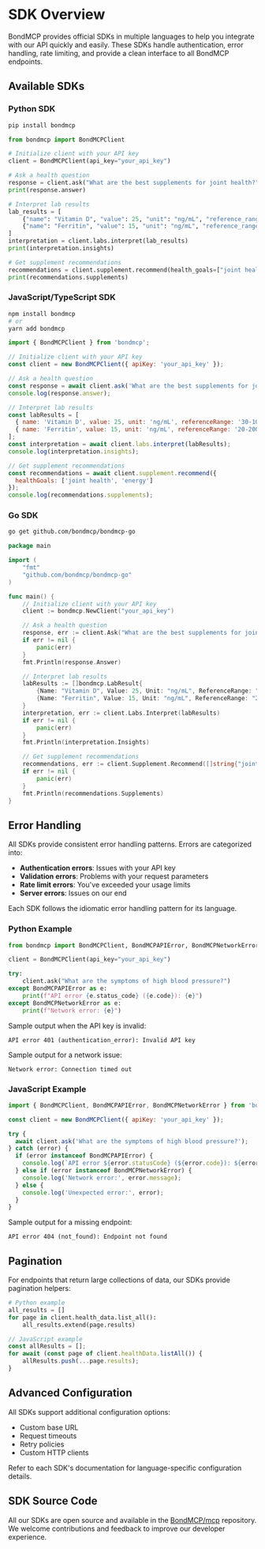 # SDK Overview

BondMCP provides official SDKs in multiple languages to help you integrate with our API quickly and easily. These SDKs handle authentication, error handling, rate limiting, and provide a clean interface to all BondMCP endpoints.

## Available SDKs

### Python SDK

```bash
pip install bondmcp
```

```python
from bondmcp import BondMCPClient

# Initialize client with your API key
client = BondMCPClient(api_key="your_api_key")

# Ask a health question
response = client.ask("What are the best supplements for joint health?")
print(response.answer)

# Interpret lab results
lab_results = [
    {"name": "Vitamin D", "value": 25, "unit": "ng/mL", "reference_range": "30-100"},
    {"name": "Ferritin", "value": 15, "unit": "ng/mL", "reference_range": "20-200"}
]
interpretation = client.labs.interpret(lab_results)
print(interpretation.insights)

# Get supplement recommendations
recommendations = client.supplement.recommend(health_goals=["joint health", "energy"])
print(recommendations.supplements)
```

### JavaScript/TypeScript SDK

```bash
npm install bondmcp
# or
yarn add bondmcp
```

```javascript
import { BondMCPClient } from 'bondmcp';

// Initialize client with your API key
const client = new BondMCPClient({ apiKey: 'your_api_key' });

// Ask a health question
const response = await client.ask('What are the best supplements for joint health?');
console.log(response.answer);

// Interpret lab results
const labResults = [
  { name: 'Vitamin D', value: 25, unit: 'ng/mL', referenceRange: '30-100' },
  { name: 'Ferritin', value: 15, unit: 'ng/mL', referenceRange: '20-200' }
];
const interpretation = await client.labs.interpret(labResults);
console.log(interpretation.insights);

// Get supplement recommendations
const recommendations = await client.supplement.recommend({
  healthGoals: ['joint health', 'energy']
});
console.log(recommendations.supplements);
```

### Go SDK

```bash
go get github.com/bondmcp/bondmcp-go
```

```go
package main

import (
    "fmt"
    "github.com/bondmcp/bondmcp-go"
)

func main() {
    // Initialize client with your API key
    client := bondmcp.NewClient("your_api_key")

    // Ask a health question
    response, err := client.Ask("What are the best supplements for joint health?")
    if err != nil {
        panic(err)
    }
    fmt.Println(response.Answer)

    // Interpret lab results
    labResults := []bondmcp.LabResult{
        {Name: "Vitamin D", Value: 25, Unit: "ng/mL", ReferenceRange: "30-100"},
        {Name: "Ferritin", Value: 15, Unit: "ng/mL", ReferenceRange: "20-200"},
    }
    interpretation, err := client.Labs.Interpret(labResults)
    if err != nil {
        panic(err)
    }
    fmt.Println(interpretation.Insights)

    // Get supplement recommendations
    recommendations, err := client.Supplement.Recommend([]string{"joint health", "energy"})
    if err != nil {
        panic(err)
    }
    fmt.Println(recommendations.Supplements)
}
```

## Error Handling

All SDKs provide consistent error handling patterns. Errors are categorized into:

- **Authentication errors**: Issues with your API key
- **Validation errors**: Problems with your request parameters
- **Rate limit errors**: You've exceeded your usage limits
- **Server errors**: Issues on our end

Each SDK follows the idiomatic error handling pattern for its language.

### Python Example

```python
from bondmcp import BondMCPClient, BondMCPAPIError, BondMCPNetworkError

client = BondMCPClient(api_key="your_api_key")

try:
    client.ask("What are the symptoms of high blood pressure?")
except BondMCPAPIError as e:
    print(f"API error {e.status_code} ({e.code}): {e}")
except BondMCPNetworkError as e:
    print(f"Network error: {e}")
```

Sample output when the API key is invalid:

```text
API error 401 (authentication_error): Invalid API key
```

Sample output for a network issue:

```text
Network error: Connection timed out
```

### JavaScript Example

```javascript
import { BondMCPClient, BondMCPAPIError, BondMCPNetworkError } from 'bondmcp';

const client = new BondMCPClient({ apiKey: 'your_api_key' });

try {
  await client.ask('What are the symptoms of high blood pressure?');
} catch (error) {
  if (error instanceof BondMCPAPIError) {
    console.log(`API error ${error.statusCode} (${error.code}): ${error.message}`);
  } else if (error instanceof BondMCPNetworkError) {
    console.log('Network error:', error.message);
  } else {
    console.log('Unexpected error:', error);
  }
}
```

Sample output for a missing endpoint:

```text
API error 404 (not_found): Endpoint not found
```

## Pagination

For endpoints that return large collections of data, our SDKs provide pagination helpers:

```python
# Python example
all_results = []
for page in client.health_data.list_all():
    all_results.extend(page.results)
```

```javascript
// JavaScript example
const allResults = [];
for await (const page of client.healthData.listAll()) {
    allResults.push(...page.results);
}
```

## Advanced Configuration

All SDKs support additional configuration options:

- Custom base URL
- Request timeouts
- Retry policies
- Custom HTTP clients

Refer to each SDK's documentation for language-specific configuration details.

## SDK Source Code

All our SDKs are open source and available in the [BondMCP/mcp](https://github.com/bondmcp/mcp) repository. We welcome contributions and feedback to improve our developer experience.
